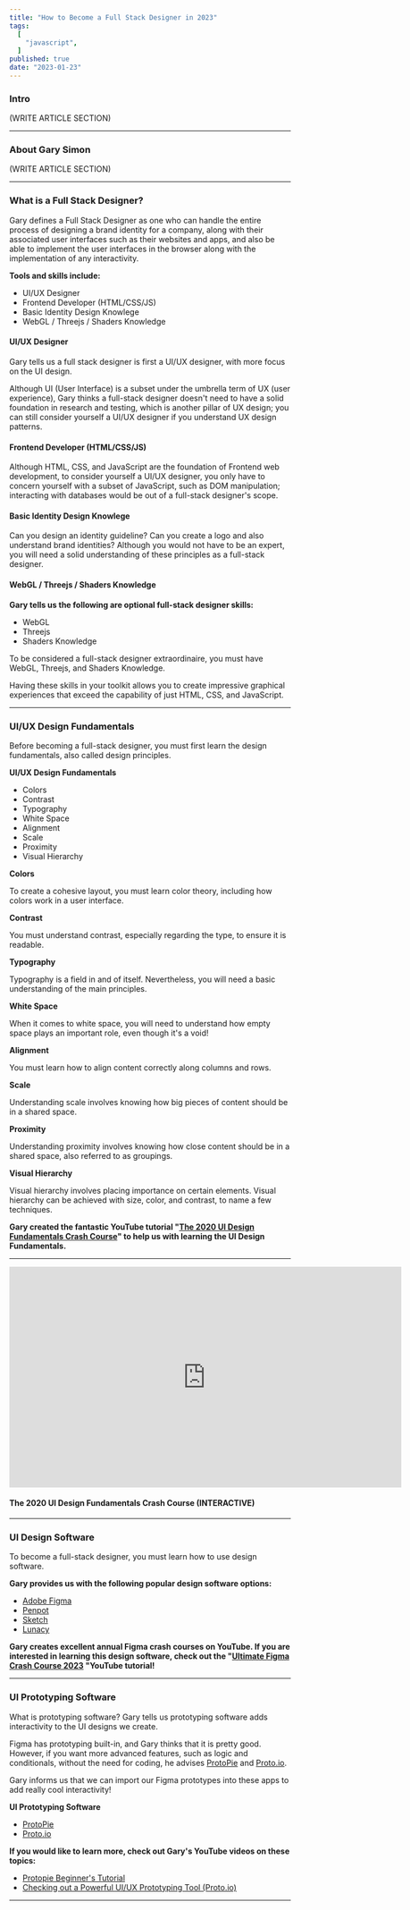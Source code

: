 ```yaml
---
title: "How to Become a Full Stack Designer in 2023"
tags:
  [
    "javascript",
  ]
published: true
date: "2023-01-23"
---
```


### Intro
(WRITE ARTICLE SECTION)

---

### About Gary Simon
(WRITE ARTICLE SECTION)

---

### What is a Full Stack Designer?

Gary defines a Full Stack Designer as one who can handle the entire process of designing a brand identity for a company, along with their associated user interfaces such as their websites and apps, and also be able to implement the user interfaces in the browser along with the implementation of any interactivity.

**Tools and skills include:**
* UI/UX Designer
* Frontend Developer (HTML/CSS/JS)
* Basic Identity Design Knowlege
* WebGL / Threejs / Shaders Knowledge

#### UI/UX Designer

Gary tells us a full stack designer is first a UI/UX designer, with more focus on the UI design.

Although UI (User Interface) is a subset under the umbrella term of UX (user experience), Gary thinks a full-stack designer doesn't need to have a solid foundation in research and testing, which is another pillar of UX design; you can still consider yourself a UI/UX designer if you understand UX design patterns.

#### Frontend Developer (HTML/CSS/JS)

Although HTML, CSS, and JavaScript are the foundation of Frontend web development, to consider yourself a UI/UX designer, you only have to concern yourself with a subset of JavaScript, such as DOM manipulation; interacting with databases would be out of a full-stack designer's scope.

#### Basic Identity Design Knowlege

Can you design an identity guideline? Can you create a logo and also understand brand identities? Although you would not have to be an expert, you will need a solid understanding of these principles as a full-stack designer.

#### WebGL / Threejs / Shaders Knowledge

**Gary tells us the following are optional full-stack designer skills:**
* WebGL
* Threejs 
* Shaders Knowledge

To be considered a full-stack designer extraordinaire, you must have WebGL, Threejs, and Shaders Knowledge.

Having these skills in your toolkit allows you to create impressive graphical experiences that exceed the capability of just HTML, CSS, and JavaScript.

---

### UI/UX Design Fundamentals

Before becoming a full-stack designer, you must first learn the design fundamentals, also called design principles.

**UI/UX Design Fundamentals**
* Colors
* Contrast
* Typography
* White Space
* Alignment
* Scale
* Proximity
* Visual Hierarchy

**Colors**

To create a cohesive layout, you must learn color theory, including how colors work in a user interface.

**Contrast**

You must understand contrast, especially regarding the type, to ensure it is readable.

**Typography**

Typography is a field in and of itself. Nevertheless, you will need a basic understanding of the main principles.

**White Space**

When it comes to white space, you will need to understand how empty space plays an important role, even though it's a void!

**Alignment**

You must learn how to align content correctly along columns and rows. 

**Scale**

Understanding scale involves knowing how big pieces of content should be in a shared space.

**Proximity**

Understanding proximity involves knowing how close content should be in a shared space, also referred to as groupings.

**Visual Hierarchy**

Visual hierarchy involves placing importance on certain elements. Visual hierarchy can be achieved with size, color, and contrast, to name a few techniques.

**Gary created the fantastic YouTube tutorial "[The 2020 UI Design Fundamentals Crash Course](https://youtu.be/tRpoI6vkqLs)" to help us with learning the UI Design Fundamentals.** 

---

<iframe width="702" height="395" src="https://www.youtube.com/embed/tRpoI6vkqLs" title="The 2020 UI Design Fundamentals Crash Course (INTERACTIVE)" frameborder="0" allow="accelerometer; autoplay; clipboard-write; encrypted-media; gyroscope; picture-in-picture; web-share" allowfullscreen></iframe>

#### The 2020 UI Design Fundamentals Crash Course (INTERACTIVE)

---

### UI Design Software

To become a full-stack designer, you must learn how to use design software.

**Gary provides us with the following popular design software options:** 
* [Adobe Figma](https://www.figma.com/)
* [Penpot](https://penpot.app/)
* [Sketch](https://www.sketch.com/)
* [Lunacy](https://apps.microsoft.com/store/detail/lunacy-graphic-design-software/9PNLMKKPCLJJ?hl=en-us&gl=us&rtc=1)

**Gary creates excellent annual Figma crash courses on YouTube. If you are interested in learning this design software, check out the "[Ultimate Figma Crash Course 2023](https://youtu.be/o1nCmiW6auE) "YouTube tutorial!**

---

### UI Prototyping Software

What is prototyping software? Gary tells us prototyping software adds interactivity to the UI designs we create.

Figma has prototyping built-in, and Gary thinks that it is pretty good. However, if you want more advanced features, such as logic and conditionals, without the need for coding, he advises [ProtoPie](https://www.protopie.io/) and [Proto.io](https://proto.io/).

Gary informs us that we can import our Figma prototypes into these apps to add really cool interactivity!

**UI Prototyping Software**
* [ProtoPie](https://www.protopie.io/)
* [Proto.io](https://proto.io/)

**If you would like to learn more, check out Gary's YouTube videos on these topics:**
* [Protopie Beginner's Tutorial](https://youtu.be/Te2IZCVjtF4)
* [Checking out a Powerful UI/UX Prototyping Tool (Proto.io)](https://youtu.be/wLmS0IWftPw)

---
